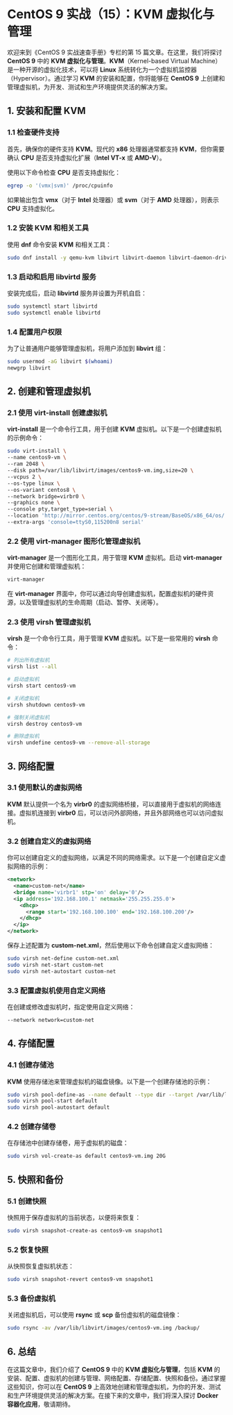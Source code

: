 # CentOS 9 实战（15）：KVM 虚拟化与管理

欢迎来到《CentOS 9 实战速查手册》专栏的第 15 篇文章。在这里，我们将探讨 **CentOS 9** 中的 **KVM 虚拟化与管理**。**KVM**（Kernel-based Virtual Machine）是一种开源的虚拟化技术，可以将 **Linux** 系统转化为一个虚拟机监控器（Hypervisor）。通过学习 **KVM** 的安装和配置，你将能够在 **CentOS 9** 上创建和管理虚拟机，为开发、测试和生产环境提供灵活的解决方案。

## 1. 安装和配置 KVM

### 1.1 检查硬件支持

首先，确保你的硬件支持 **KVM**。现代的 **x86** 处理器通常都支持 **KVM**，但你需要确认 **CPU** 是否支持虚拟化扩展（**Intel VT-x** 或 **AMD-V**）。

使用以下命令检查 **CPU** 是否支持虚拟化：

```sh
egrep -o '(vmx|svm)' /proc/cpuinfo
```

如果输出包含 **vmx**（对于 **Intel** 处理器）或 **svm**（对于 **AMD** 处理器），则表示 **CPU** 支持虚拟化。

### 1.2 安装 KVM 和相关工具

使用 **dnf** 命令安装 **KVM** 和相关工具：

```sh
sudo dnf install -y qemu-kvm libvirt libvirt-daemon libvirt-daemon-driver-qemu virt-install virt-manager
```

### 1.3 启动和启用 libvirtd 服务

安装完成后，启动 **libvirtd** 服务并设置为开机自启：

```sh
sudo systemctl start libvirtd
sudo systemctl enable libvirtd
```

### 1.4 配置用户权限

为了让普通用户能够管理虚拟机，将用户添加到 **libvirt** 组：

```sh
sudo usermod -aG libvirt $(whoami)
newgrp libvirt
```

## 2. 创建和管理虚拟机

### 2.1 使用 virt-install 创建虚拟机

**virt-install** 是一个命令行工具，用于创建 **KVM** 虚拟机。以下是一个创建虚拟机的示例命令：

```sh
sudo virt-install \
--name centos9-vm \
--ram 2048 \
--disk path=/var/lib/libvirt/images/centos9-vm.img,size=20 \
--vcpus 2 \
--os-type linux \
--os-variant centos8 \
--network bridge=virbr0 \
--graphics none \
--console pty,target_type=serial \
--location 'http://mirror.centos.org/centos/9-stream/BaseOS/x86_64/os/' \
--extra-args 'console=ttyS0,115200n8 serial'
```

### 2.2 使用 virt-manager 图形化管理虚拟机

**virt-manager** 是一个图形化工具，用于管理 **KVM** 虚拟机。启动 **virt-manager** 并使用它创建和管理虚拟机：

```sh
virt-manager
```

在 **virt-manager** 界面中，你可以通过向导创建虚拟机，配置虚拟机的硬件资源，以及管理虚拟机的生命周期（启动、暂停、关闭等）。

### 2.3 使用 virsh 管理虚拟机

**virsh** 是一个命令行工具，用于管理 **KVM** 虚拟机。以下是一些常用的 **virsh** 命令：

```sh
# 列出所有虚拟机
virsh list --all

# 启动虚拟机
virsh start centos9-vm

# 关闭虚拟机
virsh shutdown centos9-vm

# 强制关闭虚拟机
virsh destroy centos9-vm

# 删除虚拟机
virsh undefine centos9-vm --remove-all-storage
```

## 3. 网络配置

### 3.1 使用默认的虚拟网络

**KVM** 默认提供一个名为 **virbr0** 的虚拟网络桥接，可以直接用于虚拟机的网络连接。虚拟机连接到 **virbr0** 后，可以访问外部网络，并且外部网络也可以访问虚拟机。

### 3.2 创建自定义的虚拟网络

你可以创建自定义的虚拟网络，以满足不同的网络需求。以下是一个创建自定义虚拟网络的示例：

```xml
<network>
  <name>custom-net</name>
  <bridge name='virbr1' stp='on' delay='0'/>
  <ip address='192.168.100.1' netmask='255.255.255.0'>
    <dhcp>
      <range start='192.168.100.100' end='192.168.100.200'/>
    </dhcp>
  </ip>
</network>
```

保存上述配置为 **custom-net.xml**，然后使用以下命令创建自定义虚拟网络：

```sh
sudo virsh net-define custom-net.xml
sudo virsh net-start custom-net
sudo virsh net-autostart custom-net
```

### 3.3 配置虚拟机使用自定义网络

在创建或修改虚拟机时，指定使用自定义网络：

```sh
--network network=custom-net
```

## 4. 存储配置

### 4.1 创建存储池

**KVM** 使用存储池来管理虚拟机的磁盘镜像。以下是一个创建存储池的示例：

```sh
sudo virsh pool-define-as --name default --type dir --target /var/lib/libvirt/images
sudo virsh pool-start default
sudo virsh pool-autostart default
```

### 4.2 创建存储卷

在存储池中创建存储卷，用于虚拟机的磁盘：

```sh
sudo virsh vol-create-as default centos9-vm.img 20G
```

## 5. 快照和备份

### 5.1 创建快照

快照用于保存虚拟机的当前状态，以便将来恢复：

```sh
sudo virsh snapshot-create-as centos9-vm snapshot1
```

### 5.2 恢复快照

从快照恢复虚拟机状态：

```sh
sudo virsh snapshot-revert centos9-vm snapshot1
```

### 5.3 备份虚拟机

关闭虚拟机后，可以使用 **rsync** 或 **scp** 备份虚拟机的磁盘镜像：

```sh
sudo rsync -av /var/lib/libvirt/images/centos9-vm.img /backup/
```

## 6. 总结

在这篇文章中，我们介绍了 **CentOS 9** 中的 **KVM 虚拟化与管理**，包括 **KVM** 的安装、配置、虚拟机的创建与管理、网络配置、存储配置、快照和备份。通过掌握这些知识，你可以在 **CentOS 9** 上高效地创建和管理虚拟机，为你的开发、测试和生产环境提供灵活的解决方案。在接下来的文章中，我们将深入探讨 **Docker 容器化应用**，敬请期待。
